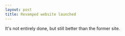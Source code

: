 ```yaml
---
layout: post
title: Revamped website launched
---
```


It's not entirely done, but still better than the former site.